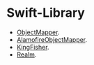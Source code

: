 # Swift-Library

- [ObjectMapper](https://github.com/ByoungilYoun/Swift-Library/tree/main/ObjectMapperPractice).  
- [AlamofireObjectMapper](https://github.com/ByoungilYoun/Swift-Library/tree/main/AlamofirePractice(NaverPapago)/AlamofirePractice(NaverPapago)).  
- [KingFisher](https://github.com/ByoungilYoun/Swift-Library/tree/main/KingFisherPractice/KingFisherPractice).  
- [Realm](https://github.com/ByoungilYoun/Swift-Library/tree/main/RealmPractice/RealmPractice).  
